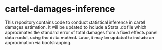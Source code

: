 # cartel-damages-inference

This repository contains code to conduct statistical inference in cartel damages estimation. It will be updated to include a Stata .do file which approximates the standard error of total damages from a fixed effects panel data model, using the delta method. Later, it may be updated to include an approximation via bootstrapping.
